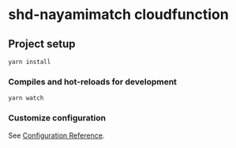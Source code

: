 # shd-nayamimatch cloudfunction

## Project setup

```
yarn install
```

### Compiles and hot-reloads for development

```
yarn watch
```

### Customize configuration

See [Configuration Reference](https://github.com/GoogleCloudPlatform/functions-framework-nodejs).
